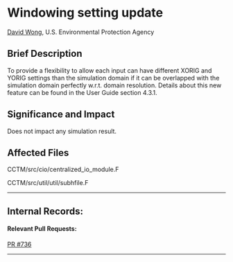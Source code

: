 # Windowing setting update

[David Wong](mailto:wong.david-c@epa.gov), U.S. Environmental Protection Agency

## Brief Description
To provide a flexibility to allow each input can have different XORIG and YORIG 
settings than the simulation domain if it can be overlapped with the simulation 
domain perfectly w.r.t. domain resolution. Details about this new feature can
be found in the User Guide section 4.3.1.

## Significance and Impact  
Does not impact any simulation result.

## Affected Files
CCTM/src/cio/centralized_io_module.F

CCTM/src/util/util/subhfile.F

-----
## Internal Records:
#### Relevant Pull Requests:
[PR #736](https://github.com/USEPA/CMAQ_Dev/pull/736)

-----
